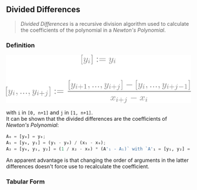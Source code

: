 ## Divided Differences
> *Divided Differences* is a recursive division algorithm used to calculate the coefficients of the polynomial in a *Newton's Polynomial*.  

### Definition
![divdiffdef](/img/approx/divdiffdef.png)  

with `i` in `[0, n+1]` and `j` in `[1, n+1]`.  
It can be shown that the divided differences are the coefficients of *Newton's Polynomial*:  
```python
A₀ = [y₀] = y₀;  
A₁ = [y₀, y₁] = (y₁ - y₀) / (x₁ - x₀);  
A₂ = [y₀, y₁, y₂] = (1 / x₂ - x₀) * (A'₁ - A₁)` with `A'₁ = [y₁, y₂] = (y₂ - y₁) / (x₂ - x₁)
```
An apparent advantage is that changing the order of arguments in the latter differences doesn't force use to recalculate the coefficient.  

### Tabular Form

